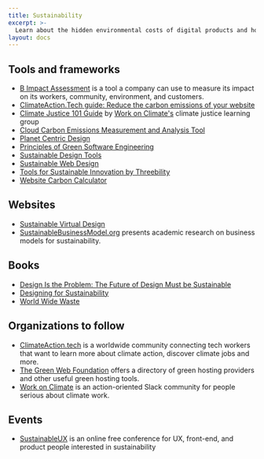 ```yaml
---
title: Sustainability
excerpt: >-
  Learn about the hidden environmental costs of digital products and how you can design more sustainable digital products.
layout: docs
---
```


## Tools and frameworks

- [B Impact Assessment](https://bimpactassessment.net) is a tool a company can use to measure its impact on its workers, community, environment, and customers.
- [ClimateAction.Tech guide: Reduce the carbon emissions of your website](https://climateaction.tech/actions/reduce-the-carbon-emissions-of-your-website/)
- [Climate Justice 101 Guide](https://www.notion.so/Climate-Justice-101-Guide-03bef96c18364c6cbca481ead365ae9e) by [Work on Climate's](https://workonclimate.org/) climate justice learning group
- [Cloud Carbon Emissions Measurement and Analysis Tool](https://www.cloudcarbonfootprint.org/)
- [Planet Centric Design](https://planetcentricdesign.com/)
- [Principles of Green Software Engineering](https://principles.green/)
- [Sustainable Design Tools](https://www.sdfy.org/sustainable-design-tools)
- [Sustainable Web Design](https://sustainablewebdesign.org/)
- [Tools for Sustainable Innovation by Threebility](https://www.threebility.com/tools)
- [Website Carbon Calculator](https://www.websitecarbon.com/)

## Websites 

- [Sustainable Virtual Design](https://sustainablevirtualdesign.wordpress.com/)
- [SustainableBusinessModel.org](https://sustainablebusinessmodel.org/) presents academic research on business models for sustainability.

## Books 

- [Design Is the Problem: The Future of Design Must be Sustainable](https://rosenfeldmedia.com/books/design-is-the-problem/)
- [Designing for Sustainability](https://www.oreilly.com/library/view/designing-for-sustainability/9781491935767/)
- [World Wide Waste](https://gerrymcgovern.com/books/world-wide-waste/)

## Organizations to follow

- [ClimateAction.tech](https://climateaction.tech/) is a worldwide community connecting tech workers that want to learn more about climate action, discover climate jobs and more.
- [The Green Web Foundation](https://www.thegreenwebfoundation.org/) offers a directory of green hosting providers and other useful green hosting tools.
- [Work on Climate](https://workonclimate.org) is an action-oriented Slack community for people serious about climate work.

## Events

- [SustainableUX](https://sustainableux.com/) is an online free conference for UX, front-end, and product people interested in sustainability
